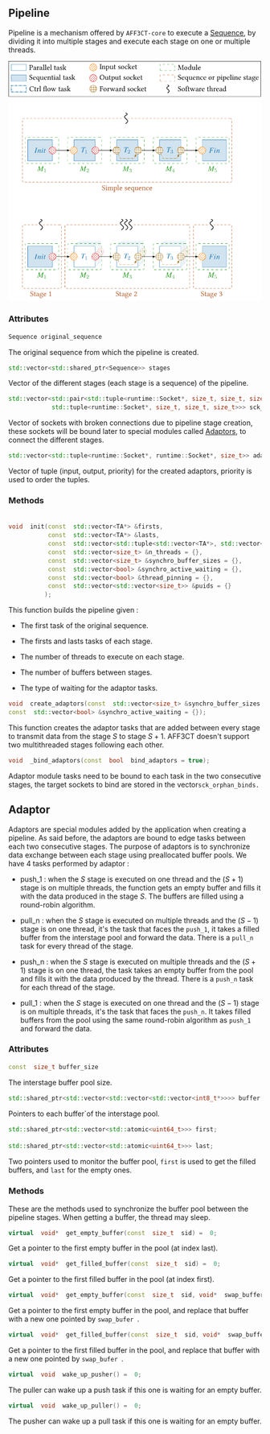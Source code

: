 
## Pipeline

  

Pipeline is a mechanism offered by `AFF3CT-core` to execute a [Sequence](Sequence.md), by dividing it into multiple stages and execute each stage on one or multiple threads.

  

![Image non affichée !](./assets/sequence_to_pipeline-1.png)

  

### Attributes

```cpp 
Sequence original_sequence
``` 
 The original sequence from which the pipeline is created.

  
```cpp 
std::vector<std::shared_ptr<Sequence>> stages 
``` 
 Vector of the different stages (each stage is a sequence) of the pipeline.

  

```cpp
std::vector<std::pair<std::tuple<runtime::Socket*, size_t, size_t, size_t,size_t>,
			std::tuple<runtime::Socket*, size_t, size_t, size_t>>> sck_orphan_binds :
```
Vector of sockets with broken connections due to pipeline stage creation, these sockets will be bound later to special modules called [Adaptors](#Adaptors), to connect the different stages.
```cpp
std::vector<std::tuple<runtime::Socket*, runtime::Socket*, size_t>> adaptors_binds
```
Vector of tuple (input, output, priority) for the created adaptors, priority is used to order the tuples.
### Methods

```cpp

void  init(const  std::vector<TA*> &firsts,
		   const  std::vector<TA*> &lasts,
		   const  std::vector<std::tuple<std::vector<TA*>, std::vector<TA*>, std::vector<TA*>>> &sep_stages = {},
		   const  std::vector<size_t> &n_threads = {},
		   const  std::vector<size_t> &synchro_buffer_sizes = {},
		   const  std::vector<bool> &synchro_active_waiting = {},
		   const  std::vector<bool> &thread_pinning = {},
           const  std::vector<std::vector<size_t>> &puids = {} 
          );
```

This function builds the pipeline given :

  

- The first task of the original sequence.

- The firsts and lasts tasks of each stage.

- The number of threads to execute on each stage.

- The number of buffers between stages.

- The type of waiting for the adaptor tasks. 

  

```cpp
void  create_adaptors(const  std::vector<size_t> &synchro_buffer_sizes = {},
const  std::vector<bool> &synchro_active_waiting = {});
```
This function creates the adaptor tasks that are added between every stage to transmit data from the stage $S$ to stage $S+1$. AFF3CT doesn't support two multithreaded stages following each other.

```cpp
void  _bind_adaptors(const  bool  bind_adaptors = true);
```

Adaptor module tasks need to be bound to each task in the two consecutive stages, the target sockets to bind are stored in the vector`sck_orphan_binds.`
## Adaptor

  

Adaptors are special modules added by the application when creating a pipeline. As said before, the adaptors are bound to edge tasks between each two consecutive stages. The purpose of adaptors is to synchronize data exchange between each stage using preallocated buffer pools. We have 4 tasks performed by adaptor :

  

- push_1 : when the $S$ stage is executed on one thread and the $(S+1)$ stage is on multiple threads, the function gets an empty buffer and fills it with the data produced in the stage $S$. The buffers are filled using a round-robin algorithm.

- pull_n : when the $S$ stage is executed on multiple threads and the $(S-1)$ stage is on one thread, it's the task that faces the `push_1`, it takes a filled buffer from the interstage pool and forward the data. There is a `pull_n` task for every thread of the stage.

- push_n : when the $S$ stage is executed on multiple threads and the $(S+1)$ stage is on one thread, the task takes an empty buffer from the pool and fills it with the data produced by the thread. There is a `push_n` task for each thread of the stage.

- pull_1 : when the $S$ stage is executed on one thread and the $(S-1)$ stage is on multiple threads, it's the task that faces the `push_n`. It takes filled buffers from the pool using the same round-robin algorithm as `push_1` and forward the data.


### Attributes
```cpp
const  size_t buffer_size
```
The interstage buffer pool size.
```cpp
std::shared_ptr<std::vector<std::vector<std::vector<int8_t*>>>> buffer
```
 Pointers to each buffer`of the interstage pool.

``` cpp
std::shared_ptr<std::vector<std::atomic<uint64_t>>> first;

std::shared_ptr<std::vector<std::atomic<uint64_t>>> last;
```
Two pointers used to monitor the buffer pool, `first` is used to get the filled buffers, and `last` for the empty ones.


### Methods

These are the methods used to synchronize the buffer pool between the pipeline stages.  When getting a buffer, the thread may sleep.
```cpp
virtual  void*  get_empty_buffer(const  size_t  sid) =  0; 
```
Get a pointer to the first empty buffer in the pool (at index last).
```cpp
virtual  void*  get_filled_buffer(const  size_t  sid) =  0;
```
Get a pointer to the first filled buffer in the pool (at index first).

```cpp
virtual  void*  get_empty_buffer(const  size_t  sid, void*  swap_buffer) =  0;
```
Get a pointer to the first empty  buffer in the pool, and replace that buffer with a new one pointed by `swap_bufer `. 

```cpp
virtual  void*  get_filled_buffer(const  size_t  sid, void*  swap_buffer) =  0;
```
Get a pointer to the first filled  buffer in the pool, and replace that buffer with a new one pointed by `swap_bufer `.

```cpp
virtual  void  wake_up_pusher() =  0;
```
The puller can wake up a push task if this one is waiting for an empty buffer.

```cpp
virtual  void  wake_up_puller() =  0;
```
The pusher can wake up a pull task if this one is waiting for an empty buffer.
